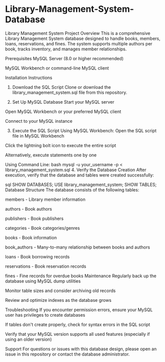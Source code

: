 # Library-Management-System-Database
Library Management System
Project Overview
This is a comprehensive Library Management System database designed to handle books, members, loans, reservations, and fines. The system supports multiple authors per book, tracks inventory, and manages member relationships.

Prerequisites
MySQL Server (8.0 or higher recommended)

MySQL Workbench or command-line MySQL client

Installation Instructions
1. Download the SQL Script
Clone or download the library_management_system.sql file from this repository.

2. Set Up MySQL Database
Start your MySQL server

Open MySQL Workbench or your preferred MySQL client

Connect to your MySQL instance

3. Execute the SQL Script
Using MySQL Workbench:
Open the SQL script file in MySQL Workbench

Click the lightning bolt icon to execute the entire script

Alternatively, execute statements one by one

Using Command Line:
bash
mysql -u your_username -p < library_management_system.sql
4. Verify the Database Creation
After execution, verify that the database and tables were created successfully:

sql
SHOW DATABASES;
USE library_management_system;
SHOW TABLES;
Database Structure
The database consists of the following tables:

members - Library member information

authors - Book authors

publishers - Book publishers

categories - Book categories/genres

books - Book information

book_authors - Many-to-many relationship between books and authors

loans - Book borrowing records

reservations - Book reservation records

fines - Fine records for overdue books
Maintenance
Regularly back up the database using MySQL dump utilities

Monitor table sizes and consider archiving old records

Review and optimize indexes as the database grows

Troubleshooting
If you encounter permission errors, ensure your MySQL user has privileges to create databases

If tables don't create properly, check for syntax errors in the SQL script

Verify that your MySQL version supports all used features (especially if using an older version)

Support
For questions or issues with this database design, please open an issue in this repository or contact the database administrator.

